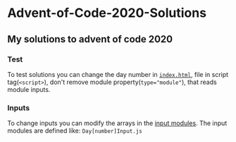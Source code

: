 # Advent-of-Code-2020-Solutions
## My solutions to advent of code 2020

### Test

To test solutions you can change the day number in [```index.html```](https://github.com/Mikadifo/Advent-of-Code-2020-Solutions/blob/master/index.html), file in script tag(```<script>```),
don't remove module property(```type="module"```), that reads module inputs.

### Inputs

To change inputs you can modify the arrays in the [input modules](https://github.com/Mikadifo/Advent-of-Code-2020-Solutions/tree/master/js).
The input modules are defined like: ```Day[number]Input.js```
